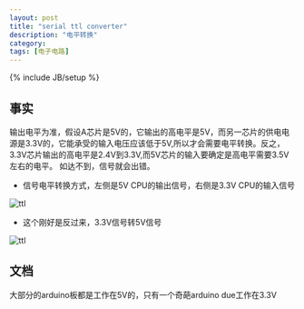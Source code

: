 ```yaml
---
layout: post
title: "serial ttl converter"
description: "电平转换"
category: 
tags: [电子电路]
---
```

{% include JB/setup %}

## 事实

输出电平为准，假设A芯片是5V的，它输出的高电平是5V，而另一芯片的供电电源是3.3V的，它能承受的输入电压应该低于5V,所以才会需要电平转换。反之，3.3V芯片输出的高电平是2.4V到3.3V,而5V芯片的输入要确定是高电平需要3.5V左右的电平。 如达不到，信号就会出错。

* 信号电平转换方式，左侧是5V CPU的输出信号，右侧是3.3V CPU的输入信号

![ttl](http://ww4.sinaimg.cn/large/a74ecc4cjw1e0hn0pxikfj.jpg)

* 这个刚好是反过来，3.3V信号转5V信号

![ttl](http://ww3.sinaimg.cn/large/a74eed94jw1e0hn1b2brjj.jpg)

## 文档

大部分的arduino板都是工作在5V的，只有一个奇葩arduino due工作在3.3V


